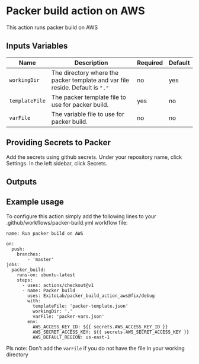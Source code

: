 # Packer build action on AWS

This action runs packer build on AWS

## Inputs Variables

| Name | Description | Required | Default |
| --- | --- | --- | --- |
| `workingDir` | The directory where the packer template and var file reside. Default is `"."` | no | yes |
| `templateFile` | The packer template file to use for packer build.| yes | no |
| `varFile` | The variable file to use for packer build. | no | no |


## Providing Secrets to Packer

Add the secrets using github secrets. Under your repository name, click Settings. In the left sidebar, click Secrets.

## Outputs

## Example usage

To configure this action simply add the following lines to your .github/workflows/packer-build.yml workflow file:

```
name: Run packer build on AWS

on:
  push:
    branches:
        - 'master'
jobs:
  packer_build:
    runs-on: ubuntu-latest
    steps:
      - uses: actions/checkout@v1
      - name: Packer build
        uses: ExitoLab/packer_build_action_aws@fix/debug
        with:
          templateFile: 'packer-template.json'
          workingDir: '.'
          varFile: 'packer-vars.json'
        env:
          AWS_ACCESS_KEY_ID: ${{ secrets.AWS_ACCESS_KEY_ID }}
          AWS_SECRET_ACCESS_KEY: ${{ secrets.AWS_SECRET_ACCESS_KEY }}
          AWS_DEFAULT_REGION: us-east-1
```

Pls note: Don't add the `varFile` if you do not have the file in your working directory